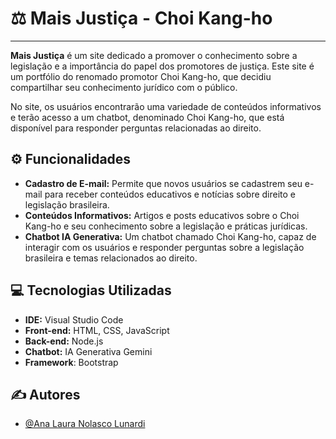 # ⚖ Mais Justiça - Choi Kang-ho
---

**Mais Justiça** é um site dedicado a promover o conhecimento sobre a legislação e a importância do papel dos promotores de justiça. Este site é um portfólio do renomado promotor Choi Kang-ho, que decidiu compartilhar seu conhecimento jurídico com o público.

No site, os usuários encontrarão uma variedade de conteúdos informativos e terão acesso a um chatbot, denominado Choi Kang-ho, que está disponível para responder perguntas relacionadas ao direito.

## ⚙  Funcionalidades

- **Cadastro de E-mail:** Permite que novos usuários se cadastrem seu e-mail para receber conteúdos educativos e notícias sobre direito e legislação brasileira.
- **Conteúdos Informativos:** Artigos e posts educativos sobre o Choi Kang-ho e seu conhecimento sobre a legislação e práticas jurídicas.
- **Chatbot IA Generativa:** Um chatbot chamado Choi Kang-ho, capaz de interagir com os usuários e responder perguntas sobre a legislação brasileira e temas relacionados ao direito.

## 💻 Tecnologias Utilizadas

- **IDE:** Visual Studio Code
- **Front-end:** HTML, CSS, JavaScript
- **Back-end:** Node.js
- **Chatbot:** IA Generativa Gemini
- **Framework**: Bootstrap

## ✍ Autores
- [@Ana Laura Nolasco Lunardi](https://github.com/analunardi)
